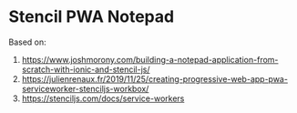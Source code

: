 # Stencil PWA Notepad

Based on:
1. https://www.joshmorony.com/building-a-notepad-application-from-scratch-with-ionic-and-stencil-js/
2. https://julienrenaux.fr/2019/11/25/creating-progressive-web-app-pwa-serviceworker-stenciljs-workbox/
3. https://stenciljs.com/docs/service-workers
